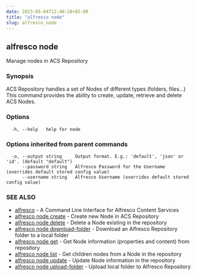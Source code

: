 ```yaml
---
date: 2023-05-04T12:40:28+02:00
title: "alfresco node"
slug: alfresco_node
---
```

## alfresco node

Manage nodes in ACS Repository

### Synopsis

ACS Repository handles a set of Nodes of different types (folders, files...)
This command provides the ability to create, update, retrieve and delete ACS Nodes.

### Options

```
  -h, --help   help for node
```

### Options inherited from parent commands

```
  -o, --output string     Output format. E.g.: 'default', 'json' or 'id'. (default "default")
      --password string   Alfresco Password for the Username (overrides default stored config value)
      --username string   Alfresco Username (overrides default stored config value)
```

### SEE ALSO

* [alfresco](../alfresco.md)	 - A Command Line Interface for Alfresco Content Services
* [alfresco node create](alfresco_node_create.md)	 - Create new Node in ACS Repository
* [alfresco node delete](alfresco_node_delete.md)	 - Delete a Node existing in the repository
* [alfresco node download-folder](alfresco_node_download-folder.md)	 - Download an Alfresco Repository folder to a local folder
* [alfresco node get](alfresco_node_get.md)	 - Get Node information (properties and content) from repository
* [alfresco node list](alfresco_node_list.md)	 - Get children nodes from a Node in the repository
* [alfresco node update](alfresco_node_update.md)	 - Update Node information in the repository
* [alfresco node upload-folder](alfresco_node_upload-folder.md)	 - Upload local folder to Alfresco Repository

